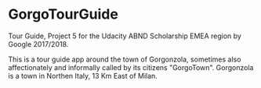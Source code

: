 # GorgoTourGuide
Tour Guide, Project 5 for the Udacity ABND Scholarship EMEA region by Google 2017/2018.

This is a tour guide app around the town of Gorgonzola, sometimes also affectionately and informally 
called by its citizens "GorgoTown".
Gorgonzola is a town in Northen Italy, 13 Km East of Milan.
